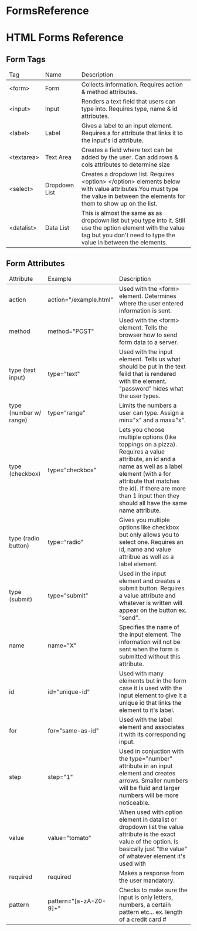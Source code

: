 # FormsReference
<!DOCTYPE html>
<html>
  <head>
    <title>HTML Forms Reference</title>
    <link href="styles.css" type="text/css" rel="stylesheet"/>    
  </head>
<body>
  <h1 class="title">HTML Forms Reference</h1>
  <h2 class="table-title">Form Tags</h2>
  <table class="tags-table">
    <thead>
      <tr>
        <td>Tag</td>
        <td>Name</td>
        <td>Description</td>
      </tr>
    </thead>
      <tbody>
        <tr>
          <td>&lt;form&gt;</td>
          <td>Form</td>
          <td>Collects information. Requires action & method attributes.</td>
        </tr>
        <tr>
          <td>&lt;input&gt;</td>
          <td>Input</td>
          <td>Renders a text field that users can type into. Requires type, name & id attributes.</td>
           </tr>
        <tr>
          <td>&lt;label&gt;</td>
          <td>Label</td>
          <td>Gives a label to an input element. Requires a for attribute that links it to the input's id attribute.</td>
        </tr>
        <tr>
          <td>&lt;textarea&gt;</td>
          <td>Text Area</td>
          <td>Creates a field where text can be added by the user. Can add rows & cols attributes to determine size</td>
          </tr>
          <tr>
            <td>&lt;select&gt;</td>
            <td>Dropdown List</td>
            <td>Creates a dropdown list. Requires &lt;option&gt; &lt;/option&gt; elements below with value attributes.You must type the value in between the elements for them to show up on the list.</td>
            </tr>
            <tr>
              <td>&lt;datalist&gt;</td>
              <td>Data List</td>
              <td>This is almost the same as as dropdown list but you type into it. Still use the option element with the value tag but you don't need to type the value in between the elements.</td>
              </tr>
     </tbody>
</table>
  <h2 class="table-title">Form Attributes</h2>
  <table class="attribute-table">
    <thead>
      <tr>
        <td>Attribute</td>
        <td>Example</td>
        <td>Description</td>
      </tr>
    </thead>
    <tbody>
      <tr>
        <td>action</td>
        <td>action="/example.html"</td>
        <td>Used with the &lt;form&gt; element. Determines where the user entered information is sent.</td>
      </tr>
      <tr>
        <td>method</td>
        <td>method="POST"</td>
        <td>Used with the &lt;form&gt; element. Tells the browser how to send form data to a server.</td>
      </tr>
      <tr>
        <td>type (text input)</td>
        <td>type="text"</td>
        <td>Used with the input element. Tells us what should be put in the text feild that is rendered with the element. "password" hides what the user types.</td>
      </tr>
      <tr>
        <td>type (number w/ range)</td>
        <td>type="range"</td>
       <td>Limits the numbers a user can type. Assign a min="x" and a max="x".</td> 
      </tr>
      <tr>
        <td>type (checkbox)</td>
        <td>type="checkbox"</td>
        <td>Lets you choose multiple options (like toppings on a pizza). Requires a value attribute, an id and a name as well as a label element (with a for attribute that matches the id). If there are more than 1 input then they should all have the same name attribute.</td>
       </tr>
       <tr>
         <td>type (radio button)</td>
         <td>type="radio"</td>
         <td>Gives you multiple options like checkbox but only allows you to select one. Requires an id, name and value attribue as well as a label element.</td>
       </tr>
       <tr>
         <td>type (submit)</td>
         <td>type="submit"</td>
         <td>Used in the input element and creates a submit button. Requires a value attribute and whatever is written will appear on the button ex. "send".</td>
      </tr>
       <tr>
        <td>name</td>
        <td>name="X"</td>
        <td>Specifies the name of the input element. The information will not be sent when the form is submitted without this attribute.</td>
      </tr>
      <tr>
        <td>id</td>
        <td>id="unique-id"</td>
        <td>Used with many elements but in the form case it is used with the input element to give it a unique id that links the element to it's label.</td>
      </tr>
      <tr>
        <td>for</td>
        <td>for="same-as-id"</td>
        <td>Used with the label element and associates it with its corresponding input.</td>
      </tr>
      <tr>
        <td>step</td>
        <td>step="1"</td>
        <td>Used in conjuction with the type="number" attribute in an input element and creates arrows. Smaller numbers will be fluid and larger numbers will be more noticeable.</td>
      </tr>
      <tr>
        <td>value</td>
        <td>value="tomato"</td>
        <td>When used with option element in datalist or dropdown list the value attribute is the exact value of the option. Is basically just "the value" of whatever element it's used with </td>
    </tr>
    <tr>
      <td>required</td>
      <td>required</td>
      <td>Makes a response from the user mandatory.</td>
      </tr>
      <tr>
        <td>pattern</td>
        <td>pattern="[a-zA-Z0-9]+"</td>
        <td>Checks to make sure the input is only letters, numbers, a certain pattern etc... ex. length of a credit card #</td>
      </tr>
    </tbody>
  </table>
  </body>
  </html>
